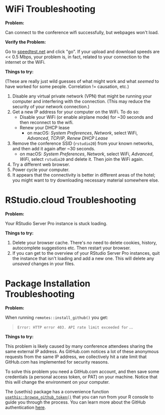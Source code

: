 # WiFi Troubleshooting

__Problem:__

Can connect to the conference wifi successfully, but webpages won't load. 


__Verify the Problem:__

Go to [speedtest.net](https://www.speedtest.net) and click "go".
If your upload and download speeds are << 0.5 Mbps, your problem is, in fact, related to your connection to the internet or the WiFi.


__Things to try:__

(These are really just wild guesses of what might work and what *seemed* to have worked for some people. Correlation != causation, etc.)

1. Disable any virtual private network (VPN) that might be running your computer and interfering with the connection.
    (This may reduce the security of your network connection.)
2. Get a new IP address for your computer on the WiFi.
    To do so:
    - Disable your WiFi (or enable airplane mode) for ~30 seconds and then reconnect to the wifi.
    - Renew your DHCP lease
        - on macOS: *System Preferences*, *Network*, select WiFi, *Advanced*, *TCP/IP*, *Renew DHCP Lease*
3. Remove the conference SSID (`rstudio20`) from your known networks, and then add it again after ~30 seconds.
    - on macOS: *System Preferences*, *Network*, select WiFi, *Advanced*, *WiFi*, select `rstudio20` and delete it.
        Then join the WiFi again.
4. Try a different web browser.
5. Power cycle your computer.
6. It appears that the connectivity is better in different areas of the hotel; you might want to try downloading necessary material somewhere else.


# RStudio.cloud Troubleshooting

__Problem:__

Your RStudio Server Pro instance is stuck loading.

__Things to try:__

1. Delete your browser cache. 
    There's *no* need to delete cookies, history, autocomplete suggestions etc.
    Then restart your browser.
2. If you can get to the overview of your RStudio Server Pro instances, quit the instance that isn't loading and add a new one.
   This will delete any *unsaved* changes in your files.


# Package Installation Troubleshooting

__Problem:__

When running `remotes::install_github()` you get:

> `Error: HTTP error 403. API rate limit exceeded for` ...


__Things to try:__

This problem is likely caused by many conference attendees sharing the same external IP address.
As GitHub.com notices a lot of these anonymous requests from the same IP address, we collectively hit a rate limit that GitHub.com has implemented for security reasons.

To solve this problem you need a GitHub.com account, and then save some credentials (a personal access token, or PAT) on your machine.
Notice that this will change the environment on your computer.

The {usethis} package has a convenience function [`usethis::browse_github_token()`](https://usethis.r-lib.org/reference/browse_github_token.htm) that you can run from your R console to guide you through the process.
You can learn more about the GitHub authentication [here](https://happygitwithr.com/github-pat.html).
